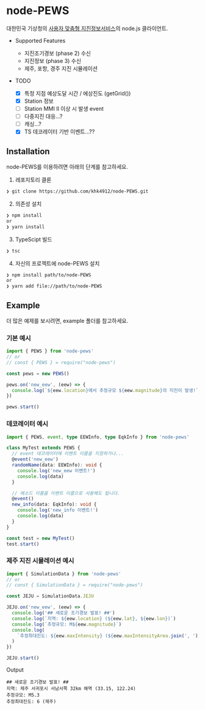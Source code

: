 # node-PEWS

대한민국 기상청의 [사용자 맞춤형 지진정보서비스](https://www.weather.go.kr/pews/)의 node.js 클라이언트.

- Supported Features

  - 지진조기경보 (phase 2) 수신
  - 지진정보 (phase 3) 수신
  - 제주, 포항, 경주 지진 시뮬레이션

- TODO

  - [x] 특정 지점 예상도달 시간 / 에상진도 (getGrid())
  - [x] Station 정보
  - [ ] Station MMI II 이상 시 발생 event
  - [ ] 다중지진 대응...?
  - [ ] 캐싱...?
  - [x] TS 데코레이터 기반 이벤트...??

## Installation

node-PEWS를 이용하려면 아래의 단계를 참고하세요.

1. 레포지토리 클론

```bash
❯ git clone https://github.com/khk4912/node-PEWS.git
```

2. 의존성 설치

```bash
❯ npm install
or
❯ yarn install
```

3. TypeScipt 빌드

```bash
❯ tsc
```

4. 자신의 프로젝트에 node-PEWS 설치

```bash
❯ npm install path/to/node-PEWS
or
❯ yarn add file://path/to/node-PEWS
```

## Example

더 많은 예제를 보시려면, example 폴더를 참고하세요.

### 기본 예시

```typescript
import { PEWS } from 'node-pews'
// or
// const { PEWS } = require("node-pews")

const pews = new PEWS()

pews.on('new_eew', (eew) => {
  console.log(`${eew.location}에서 추정규모 ${eew.magnitude}의 지진이 발생!`)
})

pews.start()
```

### 데코레이터 예시

```typescript
import { PEWS, event, type EEWInfo, type EqkInfo } from 'node-pews'

class MyTest extends PEWS {
  // event 데코레이터에 이벤트 이름을 지정하거나...
  @event('new_eew')
  randomName(data: EEWInfo): void {
    console.log('new_eew 이벤트!')
    console.log(data)
  }

  // 메소드 이름을 이벤트 이름으로 사용해도 됩니다.
  @event()
  new_info(data: EqkInfo): void {
    console.log('new_info 이벤트!')
    console.log(data)
  }
}

const test = new MyTest()
test.start()
```

### 제주 지진 시뮬레이션 예시

```typescript
import { SimulationData } from 'node-pews'
// or
// const { SimulationData } = require("node-pews")

const JEJU = SimulationData.JEJU

JEJU.on('new_eew', (eew) => {
  console.log('## 새로운 조기경보 발표! ##')
  console.log(`지역: ${eew.location} (${eew.lat}, ${eew.lon})`)
  console.log(`추정규모: M${eew.magnitude}`)
  console.log(
    `추정최대진도: ${eew.maxIntensity} (${eew.maxIntensityArea.join(', ')})`,
  )
})

JEJU.start()
```

Output

```
## 새로운 조기경보 발표! ##
지역: 제주 서귀포시 서남서쪽 32km 해역 (33.15, 122.24)
추정규모: M5.3
추정최대진도: 6 (제주)
```
